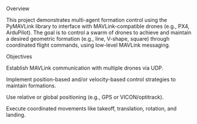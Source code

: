 Overview

This project demonstrates multi-agent formation control using the PyMAVLink library to interface with MAVLink-compatible drones (e.g., PX4, ArduPilot). The goal is to control a swarm of drones to achieve and maintain a desired geometric formation (e.g., line, V-shape, square) through coordinated flight commands, using low-level MAVLink messaging.

Objectives

Establish MAVLink communication with multiple drones via UDP.

Implement position-based and/or velocity-based control strategies to maintain formations.

Use relative or global positioning (e.g., GPS or VICON/optitrack).

Execute coordinated movements like takeoff, translation, rotation, and landing.

